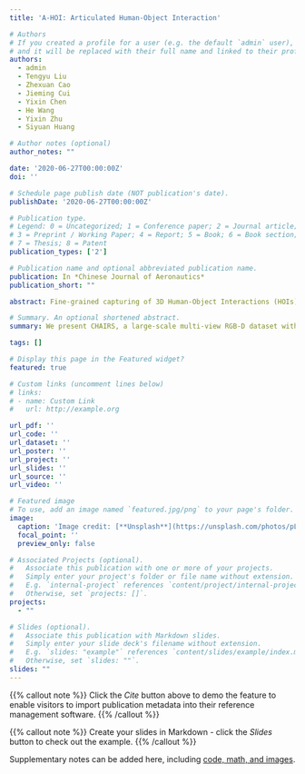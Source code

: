 ```yaml
---
title: 'A-HOI: Articulated Human-Object Interaction'

# Authors
# If you created a profile for a user (e.g. the default `admin` user), write the username (folder name) here
# and it will be replaced with their full name and linked to their profile.
authors:
  - admin
  - Tengyu Liu
  - Zhexuan Cao
  - Jieming Cui
  - Yixin Chen
  - He Wang
  - Yixin Zhu
  - Siyuan Huang

# Author notes (optional)
author_notes: ""

date: '2020-06-27T00:00:00Z'
doi: ''

# Schedule page publish date (NOT publication's date).
publishDate: '2020-06-27T00:00:00Z'

# Publication type.
# Legend: 0 = Uncategorized; 1 = Conference paper; 2 = Journal article;
# 3 = Preprint / Working Paper; 4 = Report; 5 = Book; 6 = Book section;
# 7 = Thesis; 8 = Patent
publication_types: ['2']

# Publication name and optional abbreviated publication name.
publication: In *Chinese Journal of Aeronautics*
publication_short: ""

abstract: Fine-grained capturing of 3D Human-Object Interactions (HOIs) boosts human activity understanding and facilitates downstream visual tasks, including action recognition, holistic scene reconstruction, and human motion synthesis. Despite its significance, most existing works assume that humans interact with rigid ob jects, limiting their scope. In this paper, we address the challenging problem of Articulated Human-Object Interaction (A-HOI), wherein whole human bod7 ies interact with articulated objects, whose parts are connected by prismatic or revolute joints. We present Capturing Human and Articulated-object InteRac9 tionS (CHAIRS), a large-scale motion-captured A-HOI dataset, consisting of 16.2 hours of versatile interactions between 46 participants and 74 rigid and articulated sittable objects. CHAIRS provides 3D meshes of both humans and articulated objects during the entire interactive process, as well as the realistic and physically plausible part-level interactions. We show the value of CHAIRS with a new chal lenging task: Kinematic-Agnostic Human and Object Pose Estimation (KA-HOPE). Leveraging the interactions between human and object parts, we devise the very first model to tackle the joint estimation of human and object poses during interac tions, which significantly outperforms the baseline models and shows improved generalizability across kinematic structures. We hope CHAIRS will promote the community toward more fine-grained interaction understanding between humans and 3D scenes.

# Summary. An optional shortened abstract.
summary: We present CHAIRS, a large-scale multi-view RGB-D dataset with diverse and high-quality 3D meshes of human and articulated objects. (ii) We design a new task of KA-HOPE, agnostic to variations in object kinematics.

tags: []

# Display this page in the Featured widget?
featured: true

# Custom links (uncomment lines below)
# links:
# - name: Custom Link
#   url: http://example.org

url_pdf: ''
url_code: ''
url_dataset: ''
url_poster: ''
url_project: ''
url_slides: ''
url_source: ''
url_video: ''

# Featured image
# To use, add an image named `featured.jpg/png` to your page's folder.
image:
  caption: 'Image credit: [**Unsplash**](https://unsplash.com/photos/pLCdAaMFLTE)'
  focal_point: ''
  preview_only: false

# Associated Projects (optional).
#   Associate this publication with one or more of your projects.
#   Simply enter your project's folder or file name without extension.
#   E.g. `internal-project` references `content/project/internal-project/index.md`.
#   Otherwise, set `projects: []`.
projects:
  - ""

# Slides (optional).
#   Associate this publication with Markdown slides.
#   Simply enter your slide deck's filename without extension.
#   E.g. `slides: "example"` references `content/slides/example/index.md`.
#   Otherwise, set `slides: ""`.
slides: ""
---
```


{{% callout note %}}
Click the _Cite_ button above to demo the feature to enable visitors to import publication metadata into their reference management software.
{{% /callout %}}

{{% callout note %}}
Create your slides in Markdown - click the _Slides_ button to check out the example.
{{% /callout %}}

Supplementary notes can be added here, including [code, math, and images](https://wowchemy.com/docs/writing-markdown-latex/).
